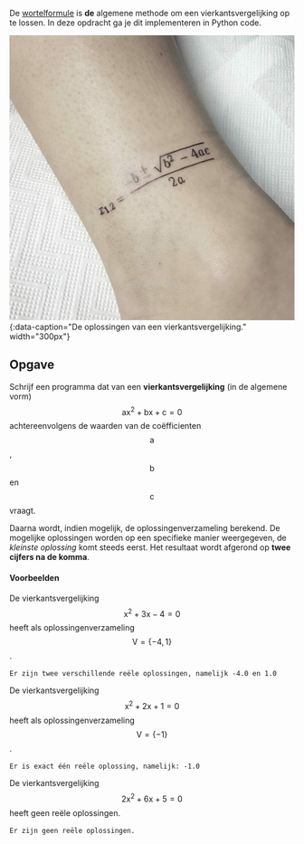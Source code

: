 De <a href='https://nl.wikipedia.org/wiki/Wortelformule' target='_blanc'>wortelformule</a> is **de** algemene methode om een vierkantsvergelijking op te lossen. In deze opdracht ga je dit implementeren in Python code.

![wortelformule](media/tattoo.jpeg "De wortelformule"){:data-caption="De oplossingen van een vierkantsvergelijking." width="300px"}

## Opgave

Schrijf een programma dat van een **vierkantsvergelijking** (in de algemene vorm) $$\mathsf{ax^2+bx+c=0}$$ achtereenvolgens de waarden van de coëfficienten $$\mathsf{a}$$, $$\mathsf{b}$$ en $$\mathsf{c}$$ vraagt. 

Daarna wordt, indien mogelijk, de oplossingenverzameling berekend. De mogelijke oplossingen worden op een specifieke manier weergegeven, de *kleinste oplossing* komt steeds eerst. Het resultaat wordt afgerond op **twee cijfers na de komma**.

#### Voorbeelden
De vierkantsvergelijking $$\mathsf{x^2+3x-4 = 0}$$ heeft als oplossingenverzameling $$\mathsf{V = \{-4, 1\}}$$.
```
Er zijn twee verschillende reële oplossingen, namelijk -4.0 en 1.0
```

De vierkantsvergelijking $$\mathsf{x^2+2x+1 = 0}$$ heeft als oplossingenverzameling $$\mathsf{V = \{-1\}}$$.
```
Er is exact één reële oplossing, namelijk: -1.0
```

De vierkantsvergelijking $$\mathsf{2x^2+6x+5 = 0}$$ heeft geen reële oplossingen.
```
Er zijn geen reële oplossingen.
```